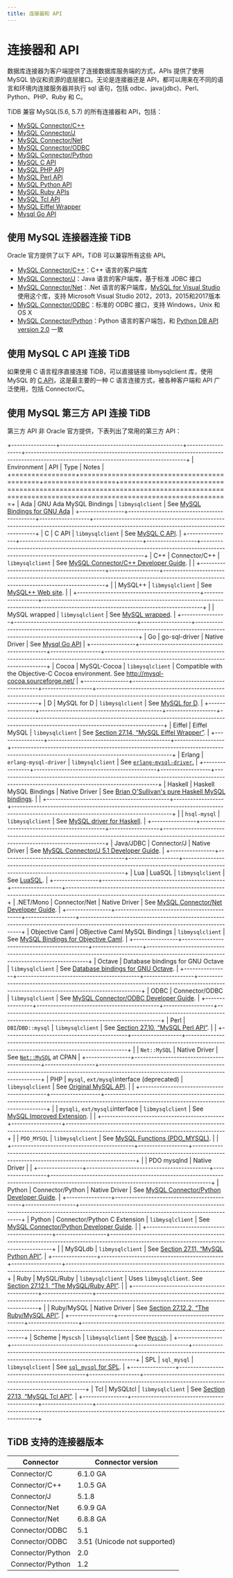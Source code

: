 ```yaml
---
title: 连接器和 API
---
```


# 连接器和 API

数据库连接器为客户端提供了连接数据库服务端的方式，APIs 提供了使用 MySQL 协议和资源的底层接口。无论是连接器还是 API，都可以用来在不同的语言和环境内连接服务器并执行 sql 语句，包括 odbc、java(jdbc)、Perl、Python、PHP、Ruby 和 C。

TiDB 兼容 MySQL(5.6, 5.7) 的所有连接器和 API，包括：

+ [MySQL Connector/C++](https://dev.mysql.com/doc/refman/5.7/en/connector-cpp-info.html)
+ [MySQL Connector/J](https://dev.mysql.com/doc/refman/5.7/en/connector-j-info.html)
+ [MySQL Connector/Net](https://dev.mysql.com/doc/refman/5.7/en/connector-net-info.html)
+ [MySQL Connector/ODBC](https://dev.mysql.com/doc/refman/5.7/en/connector-odbc-info.html)
+ [MySQL Connector/Python](https://dev.mysql.com/doc/refman/5.7/en/connector-python-info.html)
+ [MySQL C API](https://dev.mysql.com/doc/refman/5.7/en/c-api-info.html)
+ [MySQL PHP API](https://dev.mysql.com/doc/refman/5.7/en/apis-php-info.html)
+ [MySQL Perl API](https://dev.mysql.com/doc/refman/5.7/en/apis-perl.html)
+ [MySQL Python API](https://dev.mysql.com/doc/refman/5.7/en/apis-python.html)
+ [MySQL Ruby APIs](https://dev.mysql.com/doc/refman/5.7/en/apis-ruby.html)
+ [MySQL Tcl API](https://dev.mysql.com/doc/refman/5.7/en/apis-tcl.html)
+ [MySQL Eiffel Wrapper](https://dev.mysql.com/doc/refman/5.7/en/apis-eiffel.html)
+ [Mysql Go API](https://github.com/go-sql-driver/mysql)

## 使用 MySQL 连接器连接 TiDB

Oracle 官方提供了以下 API，TiDB 可以兼容所有这些 API。

+ [MySQL Connector/C++](https://dev.mysql.com/doc/refman/5.7/en/connector-cpp-info.html)：C++ 语言的客户端库
+ [MySQL Connector/J](https://dev.mysql.com/doc/refman/5.7/en/connector-j-info.html)：Java 语言的客户端库，基于标准 JDBC 接口
+ [MySQL Connector/Net](https://dev.mysql.com/doc/refman/5.7/en/connector-net-info.html)：.Net 语言的客户端库，[MySQL for Visual Studio](https://dev.mysql.com/doc/visual-studio/en/)使用这个库，支持 Microsoft Visual Studio 2012，2013，2015和2017版本
+ [MySQL Connector/ODBC](https://dev.mysql.com/doc/refman/5.7/en/connector-odbc-info.html)：标准的 ODBC 接口，支持 Windows，Unix 和 OS X
+ [MySQL Connector/Python](https://dev.mysql.com/doc/refman/5.7/en/connector-python-info.html)：Python 语言的客户端包，和 [Python DB API version 2.0](http://www.python.org/dev/peps/pep-0249/) 一致

## 使用 MySQL C API 连接 TiDB

如果使用 C 语言程序直接连接 TiDB，可以直接链接 libmysqlclient 库，使用 MySQL 的 [C API](https://dev.mysql.com/doc/refman/5.7/en/c-api-info.html)，这是最主要的一种 C 语言连接方式，被各种客户端和 API 广泛使用，包括 Connector/C。

## 使用 MySQL 第三方 API 连接 TiDB

第三方 API 非 Oracle 官方提供，下表列出了常用的第三方 API：

+----------------+--------------------------------------------+------------------+---------------------------------------------------------------------------------------------------------------------------------------+
| Environment    | API                                        | Type             | Notes                                                                                                                                 |
+================+============================================+==================+=======================================================================================================================================+
| Ada            | GNU Ada MySQL Bindings                     | `libmysqlclient` | See [MySQL Bindings for GNU Ada](http://gnade.sourceforge.net/)                                                                       |
+----------------+--------------------------------------------+------------------+---------------------------------------------------------------------------------------------------------------------------------------+
| C              | C API                                      | `libmysqlclient` | See [MySQL C API](https://dev.mysql.com/doc/refman/5.7/en/c-api-info.html).                                                           |
+----------------+--------------------------------------------+------------------+---------------------------------------------------------------------------------------------------------------------------------------+
| C++            | Connector/C++                              | `libmysqlclient` | See [MySQL Connector/C++ Developer Guide](https://dev.mysql.com/doc/connector-cpp/en/).                                               |
|                +--------------------------------------------+------------------+---------------------------------------------------------------------------------------------------------------------------------------+
|                | MySQL++                                    | `libmysqlclient` | See [MySQL++ Web site](http://tangentsoft.net/mysql++/doc/).                                                                          |
|                +--------------------------------------------+------------------+---------------------------------------------------------------------------------------------------------------------------------------+
|                | MySQL wrapped                              | `libmysqlclient` | See [MySQL wrapped](http://www.alhem.net/project/mysql/).                                                                             |
+----------------+--------------------------------------------+------------------+---------------------------------------------------------------------------------------------------------------------------------------+
| Go             | go-sql-driver                              | Native Driver    | See [Mysql Go API](https://github.com/go-sql-driver/mysql)                                                                            |
+----------------+--------------------------------------------+------------------+---------------------------------------------------------------------------------------------------------------------------------------+
| Cocoa          | MySQL-Cocoa                                | `libmysqlclient` | Compatible with the Objective-C Cocoa environment. See <http://mysql-cocoa.sourceforge.net/>                                          |
+----------------+--------------------------------------------+------------------+---------------------------------------------------------------------------------------------------------------------------------------+
| D              | MySQL for D                                | `libmysqlclient` | See [MySQL for D](https://github.com/mysql-d/mysql-native).                                                                           |
+----------------+--------------------------------------------+------------------+---------------------------------------------------------------------------------------------------------------------------------------+
| Eiffel         | Eiffel MySQL                               | `libmysqlclient` | See [Section 27.14, “MySQL Eiffel Wrapper”](https://dev.mysql.com/doc/refman/5.7/en/apis-eiffel.html).                                |
+----------------+--------------------------------------------+------------------+---------------------------------------------------------------------------------------------------------------------------------------+
| Erlang         | `erlang-mysql-driver`                      | `libmysqlclient` | See [`erlang-mysql-driver`.](http://code.google.com/p/erlang-mysql-driver/)                                                           |
+----------------+--------------------------------------------+------------------+---------------------------------------------------------------------------------------------------------------------------------------+
| Haskell        | Haskell MySQL Bindings                     | Native Driver    | See [Brian O'Sullivan's pure Haskell MySQL bindings](http://www.serpentine.com/blog/software/mysql/).                                 |
|                +--------------------------------------------+------------------+---------------------------------------------------------------------------------------------------------------------------------------+
|                | `hsql-mysql`                               | `libmysqlclient` | See [MySQL driver for Haskell](http://hackage.haskell.org/cgi-bin/hackage-scripts/package/hsql-mysql-1.7).                            |
+----------------+--------------------------------------------+------------------+---------------------------------------------------------------------------------------------------------------------------------------+
| Java/JDBC      | Connector/J                                | Native Driver    | See [MySQL Connector/J 5.1 Developer Guide](https://dev.mysql.com/doc/connector-j/5.1/en/).                                           |
+----------------+--------------------------------------------+------------------+---------------------------------------------------------------------------------------------------------------------------------------+
| Lua            | LuaSQL                                     | `libmysqlclient` | See [LuaSQL](http://keplerproject.github.io/luasql/manual.html).                                                                      |
+----------------+--------------------------------------------+------------------+---------------------------------------------------------------------------------------------------------------------------------------+
| .NET/Mono      | Connector/Net                              | Native Driver    | See [MySQL Connector/Net Developer Guide](https://dev.mysql.com/doc/connector-net/en/).                                               |
+----------------+--------------------------------------------+------------------+---------------------------------------------------------------------------------------------------------------------------------------+
| Objective Caml | OBjective Caml MySQL Bindings              | `libmysqlclient` | See [MySQL Bindings for Objective Caml](http://raevnos.pennmush.org/code/ocaml-mysql/).                                               |
+----------------+--------------------------------------------+------------------+---------------------------------------------------------------------------------------------------------------------------------------+
| Octave         | Database bindings for GNU Octave           | `libmysqlclient` | See [Database bindings for GNU Octave](http://octave.sourceforge.net/database/index.html).                                            |
+----------------+--------------------------------------------+------------------+---------------------------------------------------------------------------------------------------------------------------------------+
| ODBC           | Connector/ODBC                             | `libmysqlclient` | See [MySQL Connector/ODBC Developer Guide](https://dev.mysql.com/doc/connector-odbc/en/).                                             |
+----------------+--------------------------------------------+------------------+---------------------------------------------------------------------------------------------------------------------------------------+
| Perl           | `DBI`/`DBD::mysql`                         | `libmysqlclient` | See [Section 27.10, “MySQL Perl API”](https://dev.mysql.com/doc/refman/5.7/en/apis-perl.html).                                        |
|                +--------------------------------------------+------------------+---------------------------------------------------------------------------------------------------------------------------------------+
|                | `Net::MySQL`                               | Native Driver    | See [`Net::MySQL`](http://search.cpan.org/dist/Net-MySQL/MySQL.pm) at CPAN                                                            |
+----------------+--------------------------------------------+------------------+---------------------------------------------------------------------------------------------------------------------------------------+
| PHP            | `mysql`, `ext/mysql`interface (deprecated) | `libmysqlclient` | See [Original MySQL API](https://dev.mysql.com/doc/apis-php/en/apis-php-mysql.html).                                                  |
|                +--------------------------------------------+------------------+---------------------------------------------------------------------------------------------------------------------------------------+
|                | `mysqli`, `ext/mysqli`interface            | `libmysqlclient` | See [MySQL Improved Extension](https://dev.mysql.com/doc/apis-php/en/apis-php-mysqli.html).                                           |
|                +--------------------------------------------+------------------+---------------------------------------------------------------------------------------------------------------------------------------+
|                | `PDO_MYSQL`                                | `libmysqlclient` | See [MySQL Functions (PDO_MYSQL)](https://dev.mysql.com/doc/apis-php/en/apis-php-pdo-mysql.html).                                     |
|                +--------------------------------------------+------------------+---------------------------------------------------------------------------------------------------------------------------------------+
|                | PDO mysqlnd                                | Native Driver    |                                                                                                                                       |
+----------------+--------------------------------------------+------------------+---------------------------------------------------------------------------------------------------------------------------------------+
| Python         | Connector/Python                           | Native Driver    | See [MySQL Connector/Python Developer Guide](https://dev.mysql.com/doc/connector-python/en/).                                         |
+----------------+--------------------------------------------+------------------+---------------------------------------------------------------------------------------------------------------------------------------+
| Python         | Connector/Python C Extension               | `libmysqlclient` | See [MySQL Connector/Python Developer Guide](https://dev.mysql.com/doc/connector-python/en/).                                         |
|                +--------------------------------------------+------------------+---------------------------------------------------------------------------------------------------------------------------------------+
|                | MySQLdb                                    | `libmysqlclient` | See [Section 27.11, “MySQL Python API”](https://dev.mysql.com/doc/refman/5.7/en/apis-python.html).                                    |
+----------------+--------------------------------------------+------------------+---------------------------------------------------------------------------------------------------------------------------------------+
| Ruby           | MySQL/Ruby                                 | `libmysqlclient` | Uses `libmysqlclient`. See [Section 27.12.1, “The MySQL/Ruby API”](https://dev.mysql.com/doc/refman/5.7/en/apis-ruby-mysqlruby.html). |
|                +--------------------------------------------+------------------+---------------------------------------------------------------------------------------------------------------------------------------+
|                | Ruby/MySQL                                 | Native Driver    | See [Section 27.12.2, “The Ruby/MySQL API”](https://dev.mysql.com/doc/refman/5.7/en/apis-ruby-rubymysql.html).                        |
+----------------+--------------------------------------------+------------------+---------------------------------------------------------------------------------------------------------------------------------------+
| Scheme         | `Myscsh`                                   | `libmysqlclient` | See [`Myscsh`](https://github.com/aehrisch/myscsh).                                                                                   |
+----------------+--------------------------------------------+------------------+---------------------------------------------------------------------------------------------------------------------------------------+
| SPL            | `sql_mysql`                                | `libmysqlclient` | See [`sql_mysql` for SPL](http://www.clifford.at/spl/spldoc/sql_mysql.html).                                                          |
+----------------+--------------------------------------------+------------------+---------------------------------------------------------------------------------------------------------------------------------------+
| Tcl            | MySQLtcl                                   | `libmysqlclient` | See [Section 27.13, “MySQL Tcl API”](https://dev.mysql.com/doc/refman/5.7/en/apis-tcl.html).                                          |
+----------------+--------------------------------------------+------------------+---------------------------------------------------------------------------------------------------------------------------------------+

## TiDB 支持的连接器版本

| Connector        | Connector version            |
| ---------------- | ---------------------------- |
| Connector/C      | 6.1.0 GA                     |
| Connector/C++    | 1.0.5 GA                     |
| Connector/J      | 5.1.8                        |
| Connector/Net    | 6.9.9 GA                     |
| Connector/Net    | 6.8.8 GA                     |
| Connector/ODBC   | 5.1                          |
| Connector/ODBC   | 3.51 (Unicode not supported) |
| Connector/Python | 2.0                          |
| Connector/Python | 1.2                          |
